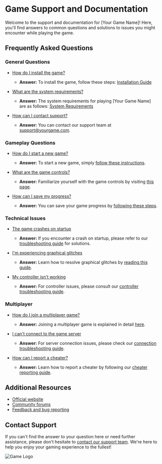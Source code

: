 # Game Support and Documentation

Welcome to the support and documentation for [Your Game Name]! Here, you'll find answers to common questions and solutions to issues you might encounter while playing the game.

## Frequently Asked Questions

### General Questions

- [How do I install the game?](installation.md)
  - **Answer:** To install the game, follow these steps: [Installation Guide](installation.md)

- [What are the system requirements?](system-requirements.md)
  - **Answer:** The system requirements for playing [Your Game Name] are as follows: [System Requirements](system-requirements.md)

- [How can I contact support?](contact.md)
  - **Answer:** You can contact our support team at [support@yourgame.com](mailto:support@yourgame.com).

### Gameplay Questions

- [How do I start a new game?](start-new-game.md)
  - **Answer:** To start a new game, simply [follow these instructions](start-new-game.md).

- [What are the game controls?](game-controls.md)
  - **Answer:** Familiarize yourself with the game controls by visiting [this page](game-controls.md).

- [How can I save my progress?](save-progress.md)
  - **Answer:** You can save your game progress by [following these steps](save-progress.md).

### Technical Issues

- [The game crashes on startup](game-crashes.md)
  - **Answer:** If you encounter a crash on startup, please refer to our [troubleshooting guide](game-crashes.md) for solutions.

- [I'm experiencing graphical glitches](graphical-glitches.md)
  - **Answer:** Learn how to resolve graphical glitches by [reading this guide](graphical-glitches.md).

- [My controller isn't working](controller-issues.md)
  - **Answer:** For controller issues, please consult our [controller troubleshooting guide](controller-issues.md).

### Multiplayer

- [How do I join a multiplayer game?](join-multiplayer.md)
  - **Answer:** Joining a multiplayer game is explained in detail [here](join-multiplayer.md).

- [I can't connect to the game server](connection-issues.md)
  - **Answer:** For server connection issues, please check our [connection troubleshooting guide](connection-issues.md).

- [How can I report a cheater?](report-cheater.md)
  - **Answer:** Learn how to report a cheater by following our [cheater reporting guide](report-cheater.md).

## Additional Resources

- [Official website](https://www.yourgame.com)
- [Community forums](https://forum.yourgame.com)
- [Feedback and bug reporting](https://github.com/yourusername/yourgame/issues)

## Contact Support

If you can't find the answer to your question here or need further assistance, please don't hesitate to [contact our support team](contact.md). We're here to help you enjoy your gaming experience to the fullest!

![Game Logo](images/game-logo.png)
